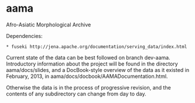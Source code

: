 aama
========

Afro-Asiatic Morphological Archive

Dependencies:

    * fuseki http://jena.apache.org/documentation/serving_data/index.html

Current state of the data can be best followed on branch dev-aama. Introductory information about the project will be found in the directory aama/docs/slides, and a DocBook-style overview of the data as it existed in February, 2013, in aama/docs/docbook/AAMADocumentation.html.

Otherwise the data is in the process of progressive revision, and the contents of any subdirectory can change from day to day.